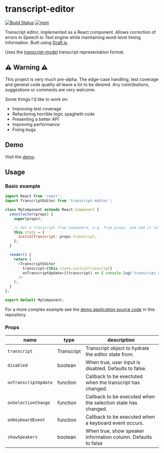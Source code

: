 # transcript-editor

[![Build Status](https://travis-ci.org/bbc/transcript-editor.svg?branch=master)](https://travis-ci.org/bbc/transcript-editor) [![npm](https://img.shields.io/npm/v/transcript-editor.svg)](https://www.npmjs.com/package/transcript-editor)

Transcript editor, implemented as a React component. Allows correction of errors in Speech to Text engine while maintaining word-level timing information. Built using [Draft.js](https://facebook.github.io/draft-js/).

Uses the [transcript-model](https://github.com/bbc/transcript-model) transcript representation format.

## ⚠️ Warning ⚠️

This project is very much pre-alpha. The edge-case handling, test coverage and general code quality all leave a lot to be desired. Any contributions, suggestions or comments are very welcome.

Some things I'd like to work on:

- Improving test coverage
- Refactoring horrible logic spaghetti code
- Presenting a better API
- Improving performance
- Fixing bugs

## Demo

Visit the [demo](https://bbc.github.io/transcript-editor/).

## Usage

### Basic example

```js
import React from 'react';
import TranscriptEditor from 'transcript-editor';

class MyComponent extends React.Component {
  constructor(props) {
    super(props);

    // Get a Transcript from somewhere, e.g. from props, and add it to state
    this.state = { 
      initialTranscript: props.transcript,
    };
  }

  render() {
    return (
      <TranscriptEditor
        transcript={this.state.initialTranscript}
        onTranscriptUpdate={(transcript) => { console.log('transcript updated', transcript); }}
      />
    );
  }
};

export default MyComponent;
```

For a more complex example see the [demo application source code](demo-app/) in this repository.

### Props

| name                 | type       | description |
| -------------------- | ---------- | ----------- |
| `transcript`         | Transcript | Transcript object to hydrate the editor state from. |
| `disabled`           | boolean    | When true, user input is disabled. Defaults to false. |
| `onTranscriptUpdate` | function   | Callback to be exectuted when the transcript has changed. |
| `onSelectionChange`  | function   | Callback to be executed when the selection state has changed. |
| `onKeyboardEvent`    | function   | Callback to be executed when a keyboard event occurs. |
| `showSpeakers`       | boolean    | When true, show speaker information column. Defaults to false |
